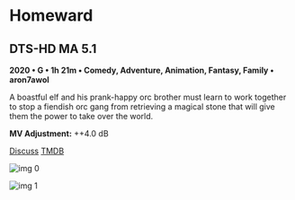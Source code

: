 # Homeward

## DTS-HD MA 5.1

**2020 • G • 1h 21m • Comedy, Adventure, Animation, Fantasy, Family • aron7awol**

A boastful elf and his prank-happy orc brother must learn to work together to stop a fiendish orc gang from retrieving a magical stone that will give them the power to take over the world.

**MV Adjustment:** ++4.0 dB

[Discuss](https://www.avsforum.com/threads/bass-eq-for-filtered-movies.2995212/post-59429164)  [TMDB](674942)

![img 0](https://i.imgur.com/lb5tezq.jpg)

![img 1](https://i.imgur.com/qHf8PBp.png)

